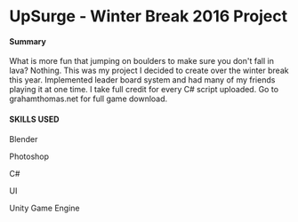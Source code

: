# UpSurge - Winter Break 2016 Project
#### Summary
What is more fun that jumping on boulders to make sure you don't fall in lava? Nothing. This was my project I decided to create over the winter break this year. Implemented leader board system and had many of my friends playing it at one time. I take full credit for every C# script uploaded. Go to grahamthomas.net for full game download.

#### SKILLS USED
Blender

Photoshop

C#

UI

Unity Game Engine
